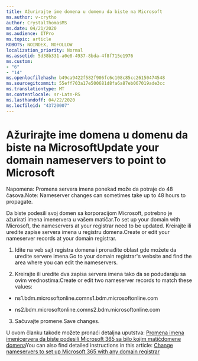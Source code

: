```yaml
---
title: Ažurirajte ime domena u domenu da biste na Microsoft
ms.author: v-crytho
author: CrystalThomasMS
ms.date: 04/21/2020
ms.audience: ITPro
ms.topic: article
ROBOTS: NOINDEX, NOFOLLOW
localization_priority: Normal
ms.assetid: 5d38b331-a0e8-4937-8bda-4f8f715e1976
ms.custom:
- "6"
- "14"
ms.openlocfilehash: b49ca9422f582f906fc6c108c85cc26150474548
ms.sourcegitcommit: 55eff703a17e500681d8fa6a87eb067019ade3cc
ms.translationtype: MT
ms.contentlocale: sr-Latn-RS
ms.lasthandoff: 04/22/2020
ms.locfileid: "43720007"
---
```

# <a name="update-your-domain-nameservers-to-point-to-microsoft"></a><span data-ttu-id="20c95-102">Ažurirajte ime domena u domenu da biste na Microsoft</span><span class="sxs-lookup"><span data-stu-id="20c95-102">Update your domain nameservers to point to Microsoft</span></span>

<span data-ttu-id="20c95-103">Napomena: Promena servera imena ponekad može da potraje do 48 časova.</span><span class="sxs-lookup"><span data-stu-id="20c95-103">Note: Nameserver changes can sometimes take up to 48 hours to propagate.</span></span>
  
<span data-ttu-id="20c95-104">Da biste podesili svoj domen sa korporacijom Microsoft, potrebno je ažurirati imena imenervera u vašem matičar.</span><span class="sxs-lookup"><span data-stu-id="20c95-104">To set up your domain with Microsoft, the nameservers at your registrar need to be updated.</span></span> <span data-ttu-id="20c95-105">Kreirajte ili uredite zapise servera imena u registru domena.</span><span class="sxs-lookup"><span data-stu-id="20c95-105">Create or edit your nameserver records at your domain registrar.</span></span>
  
1. <span data-ttu-id="20c95-106">Idite na veb sajt registra domena i pronađite oblast gde možete da uredite servere imena.</span><span class="sxs-lookup"><span data-stu-id="20c95-106">Go to your domain registrar's website and find the area where you can edit the nameservers.</span></span>

2. <span data-ttu-id="20c95-107">Kreirajte ili uredite dva zapisa servera imena tako da se podudaraju sa ovim vrednostima:</span><span class="sxs-lookup"><span data-stu-id="20c95-107">Create or edit two nameserver records to match these values:</span></span>

  - <span data-ttu-id="20c95-108">ns1.bdm.microsoftonline.com</span><span class="sxs-lookup"><span data-stu-id="20c95-108">ns1.bdm.microsoftonline.com</span></span>

  - <span data-ttu-id="20c95-109">ns2.bdm.microsoftonline.com</span><span class="sxs-lookup"><span data-stu-id="20c95-109">ns2.bdm.microsoftonline.com</span></span>

3. <span data-ttu-id="20c95-110">Sačuvajte promene.</span><span class="sxs-lookup"><span data-stu-id="20c95-110">Save changes.</span></span>

<span data-ttu-id="20c95-111">U ovom članku takođe možete pronaći detaljna uputstva: [Promena imena imenicervera da biste podesili Microsoft 365 sa bilo kojim matičdomene domena](https://docs.microsoft.com/office365/admin/get-help-with-domains/change-nameservers-at-any-domain-registrar)</span><span class="sxs-lookup"><span data-stu-id="20c95-111">You can also find detailed instructions in this article: [Change nameservers to set up Microsoft 365 with any domain registrar](https://docs.microsoft.com/office365/admin/get-help-with-domains/change-nameservers-at-any-domain-registrar)</span></span>
  